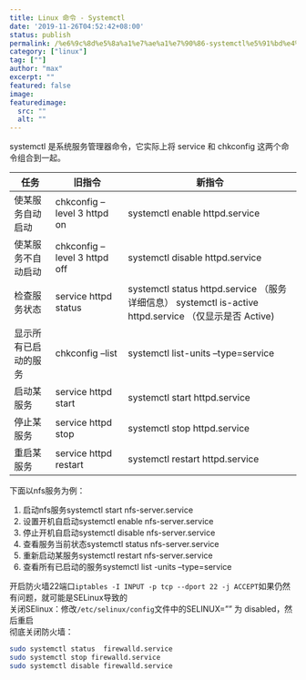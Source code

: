 ```yaml
---
title: Linux 命令 - Systemctl
date: '2019-11-26T04:52:42+08:00'
status: publish
permalink: /%e6%9c%8d%e5%8a%a1%e7%ae%a1%e7%90%86-systemctl%e5%91%bd%e4%bb%a4
category: ["linux"] 
tag: [""]
author: "max"
excerpt: ""
featured: false
image: 
featuredimage:
  src: ""
  alt: ""
---
```

systemctl 是系统服务管理器命令，它实际上将 service 和 chkconfig 这两个命令组合到一起。

<table class="has-fixed-layout"><thead><tr><th>任务</th><th>旧指令</th><th>新指令</th></tr></thead><tbody><tr><td>使某服务自动启动</td><td>chkconfig –level 3 httpd on</td><td>systemctl enable httpd.service</td></tr><tr><td>使某服务不自动启动</td><td>chkconfig –level 3 httpd off</td><td>systemctl disable httpd.service</td></tr><tr><td>检查服务状态</td><td>service httpd status</td><td>systemctl status httpd.service （服务详细信息） systemctl is-active httpd.service （仅显示是否 Active)</td></tr><tr><td>显示所有已启动的服务</td><td>chkconfig –list</td><td>systemctl list-units –type=service</td></tr><tr><td>启动某服务</td><td>service httpd start</td><td>systemctl start httpd.service</td></tr><tr><td>停止某服务</td><td>service httpd stop</td><td>systemctl stop httpd.service</td></tr><tr><td>重启某服务</td><td>service httpd restart</td><td>systemctl restart httpd.service</td></tr></tbody></table>

下面以nfs服务为例：  
1. 启动nfs服务systemctl start nfs-server.service  
2. 设置开机自启动systemctl enable nfs-server.service  
3. 停止开机自启动systemctl disable nfs-server.service  
4. 查看服务当前状态systemctl status nfs-server.service  
5. 重新启动某服务systemctl restart nfs-server.service  
6. 查看所有已启动的服务systemctl list -units –type=service

开启防火墙22端口`iptables -I INPUT -p tcp --dport 22 -j ACCEPT`如果仍然有问题，就可能是SELinux导致的  
关闭SElinux：修改`/etc/selinux/config`文件中的SELINUX=”” 为 disabled，然后重启  
彻底关闭防火墙：

```bash
sudo systemctl status  firewalld.service
sudo systemctl stop firewalld.service
sudo systemctl disable firewalld.service        
```